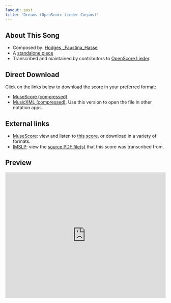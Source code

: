 ```yaml
---
layout: post
title: 'Dreams (OpenScore Lieder Corpus)'
---
```


## About This Song

- Composed by: [Hodges,_Faustina_Hasse](https://fourscoreandmore.org/openscore/lieder/Hodges,_Faustina_Hasse)
- A [standalone piece](https://fourscoreandmore.org/openscore/lieder/Hodges,_Faustina_Hasse/_)
- Transcribed and maintained by contributors to [OpenScore Lieder].

[OpenScore Lieder]: https://musescore.com/openscore-lieder-corpus

## Direct Download

Click on the links below to download the score in your preferred format:
- [MuseScore (compressed)](https://github.com/openscore/lieder/blob/main/scores/Hodges,_Faustina_Hasse/_/Dreams/lc6631610.mscz?raw=true).
- [MusicXML (compressed)](https://github.com/openscore/lieder/blob/main/scores/Hodges,_Faustina_Hasse/_/Dreams/lc6631610.mxl?raw=true). Use this version to open the file in other notation apps.

## External links

- [MuseScore]: view and listen to [this score][MuseScore], or download in a variety of formats.
- [IMSLP]: view the [source PDF file(s)][IMSLP] that this score was transcribed from.

[MuseScore]: https://musescore.com/score/6631610
[IMSLP]: https://imslp.org/wiki/Special:ReverseLookup/453689

## Preview

<iframe width="100%" height="394" src="https://musescore.com/openscore-lieder-corpus/scores/6631610/embed" frameborder="0" allowfullscreen allow="autoplay; fullscreen"></iframe>

